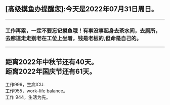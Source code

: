 ## [高级摸鱼办提醒您]:今天是2022年07月31日周日。
---
### 工作再累，一定不要忘记摸鱼哦！有事没事起身去茶水间，去厕所，去廊道走走别老在工位上坐着，钱是老板的,但命是自己的。
---
距离2022年中秋节还有40天。  
距离2022年国庆节还有61天。  
---
工作996，生病ICU.  
工作955，work–life balance。  
工作 944，生活为先。